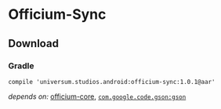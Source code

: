 Officium-Sync
===============

## Download ##

### Gradle ###

    compile 'universum.studios.android:officium-sync:1.0.1@aar'

_depends on:_
[officium-core](https://github.com/universum-studios/android_officium/tree/master/library-core),
[`com.google.code.gson:gson`](https://github.com/google/gson)